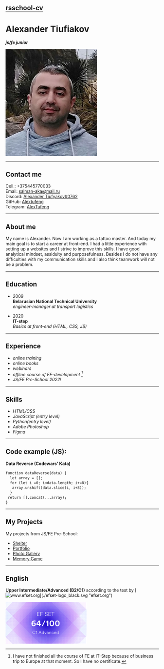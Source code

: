 ## [rsschool-cv](https://alextufeng.github.io/rsschool-cv/cv)

# Alexander Tiufiakov
***js/fe junior***

![my photo](./cvphoto.jpg "My Photo")

---

## Contact me


Cell.: +375445770033  
Email: salman-aka@mail.ru  
Discord: [Alexander Tiufyakov#0762](https://discordapp.com/users/673453451711217685/)    
GitHub:  [Alextufeng](https://github.com/Alextufeng)  
Telegram: [AlexTufeng](https://t.me/AlexTufeng)

---
## About me  


My name is Alexander. Now I am working as a tattoo master. And today my main goal is to start a career at front-end. I had a little experience with setting up a websites and I strive to improve this skills. I have good analytical mindset, assiduity and purposefulness. Besides I do not have any difficulties with my communication skills and I also think teamwork will not be a problem.  

---  

## Education  


- 2009  
	**Belarusian National Technical University**  
	*engineer-manager at transport logistics*

- 2020  
	**IT-step**  
	*Basics at front-end (HTML, CSS, JS)*  

---  

## Experience  


+ *online training*
+ *online books*
+ *webinars*
+ *offline course of FE-development [^1]*
+ *JS/FE Pre-School 2022!* 

[^1]: I have not finished all the course of FE at IT-Step because of business trip to Europe at that moment. So I have no certificate.

---  

## Skills  


+ *HTML/CSS*  
+ *JavaScript (entry level)*  
+ *Python(entry level)*  
+ *Adobe Photoshop*
+ *Figma*

---

## Code example (JS):  
**Data Reverse (Codewars' Kata)**

```
function dataReverse(data) {
  let array = [];
  for (let i =0; i<data.length; i+=8){
   array.unshift(data.slice(i, i+8));
  }
 return [].concat(...array);
}
```

---

## My Projects

My projects from JS/FE Pre-School:
+ [Shelter](https://rolling-scopes-school.github.io/alextufeng-JSFE2022Q1/shelter/pages/main/)
+ [Portfolio](https://rolling-scopes-school.github.io/alextufeng-JSFEPRESCHOOL/portfolio/)
+ [Photo Gallery](https://rolling-scopes-school.github.io/alextufeng-JSFEPRESCHOOL/js30task2part2)
+ [Memory Game](https://rolling-scopes-school.github.io/alextufeng-JSFEPRESCHOOL/js30task3part2)

---

## English  

**Upper Intermediate/Advanced (B2/C1)** according to the test by [![www.efset.org](./efset-logo_black.svg "efset.org")](https://www.efset.org/)

[![screenshot my test results](./cert.png "test result")](https://www.efset.org/cert/jhMRU8)
